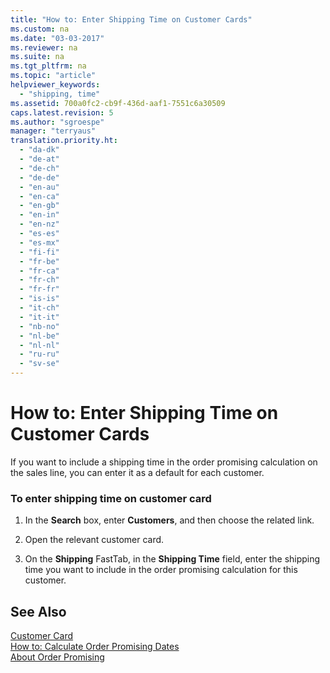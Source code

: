 ```yaml
---
title: "How to: Enter Shipping Time on Customer Cards"
ms.custom: na
ms.date: "03-03-2017"
ms.reviewer: na
ms.suite: na
ms.tgt_pltfrm: na
ms.topic: "article"
helpviewer_keywords: 
  - "shipping, time"
ms.assetid: 700a0fc2-cb9f-436d-aaf1-7551c6a30509
caps.latest.revision: 5
ms.author: "sgroespe"
manager: "terryaus"
translation.priority.ht: 
  - "da-dk"
  - "de-at"
  - "de-ch"
  - "de-de"
  - "en-au"
  - "en-ca"
  - "en-gb"
  - "en-in"
  - "en-nz"
  - "es-es"
  - "es-mx"
  - "fi-fi"
  - "fr-be"
  - "fr-ca"
  - "fr-ch"
  - "fr-fr"
  - "is-is"
  - "it-ch"
  - "it-it"
  - "nb-no"
  - "nl-be"
  - "nl-nl"
  - "ru-ru"
  - "sv-se"
---
```

# How to: Enter Shipping Time on Customer Cards
If you want to include a shipping time in the order promising calculation on the sales line, you can enter it as a default for each customer.  
  
### To enter shipping time on customer card  
  
1.  In the **Search** box, enter **Customers**, and then choose the related link.  
  
2.  Open the relevant customer card.  
  
3.  On the **Shipping** FastTab, in the **Shipping Time** field, enter the shipping time you want to include in the order promising calculation for this customer.  
  
## See Also  
 [Customer Card](../Topic/\($%20N_21%20Customer%20Card%20$\).md)   
 [How to: Calculate Order Promising Dates](../Sales/how-to-calculate-order-promising-dates.md)   
 [About Order Promising](../Sales/about-order-promising.md)